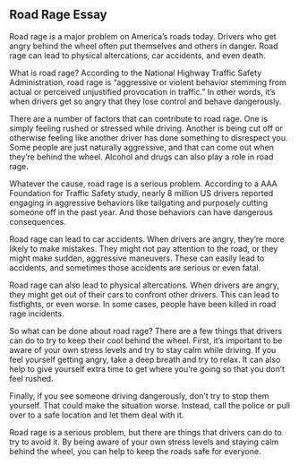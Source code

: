 ## Road Rage Essay

Road rage is a major problem on America’s roads today. Drivers who get angry behind the wheel often put themselves and others in danger. Road rage can lead to physical altercations, car accidents, and even death.

What is road rage? According to the National Highway Traffic Safety Administration, road rage is “aggressive or violent behavior stemming from actual or perceived unjustified provocation in traffic.” In other words, it’s when drivers get so angry that they lose control and behave dangerously.

There are a number of factors that can contribute to road rage. One is simply feeling rushed or stressed while driving. Another is being cut off or otherwise feeling like another driver has done something to disrespect you. Some people are just naturally aggressive, and that can come out when they’re behind the wheel. Alcohol and drugs can also play a role in road rage.

Whatever the cause, road rage is a serious problem. According to a AAA Foundation for Traffic Safety study, nearly 8 million US drivers reported engaging in aggressive behaviors like tailgating and purposely cutting someone off in the past year. And those behaviors can have dangerous consequences.

 Road rage can lead to car accidents. When drivers are angry, they’re more likely to make mistakes. They might not pay attention to the road, or they might make sudden, aggressive maneuvers. These can easily lead to accidents, and sometimes those accidents are serious or even fatal.

Road rage can also lead to physical altercations. When drivers are angry, they might get out of their cars to confront other drivers. This can lead to fistfights, or even worse. In some cases, people have been killed in road rage incidents.

So what can be done about road rage? There are a few things that drivers can do to try to keep their cool behind the wheel. First, it’s important to be aware of your own stress levels and try to stay calm while driving. If you feel yourself getting angry, take a deep breath and try to relax. It can also help to give yourself extra time to get where you’re going so that you don’t feel rushed.

Finally, if you see someone driving dangerously, don’t try to stop them yourself. That could make the situation worse. Instead, call the police or pull over to a safe location and let them deal with it.

Road rage is a serious problem, but there are things that drivers can do to try to avoid it. By being aware of your own stress levels and staying calm behind the wheel, you can help to keep the roads safe for everyone.

